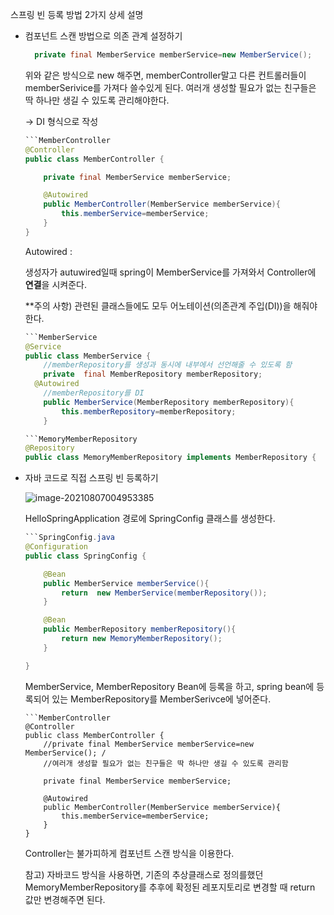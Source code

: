 스프링 빈 등록 방법 2가지 상세 설명

- 컴포넌트 스캔 방법으로 의존 관계 설정하기

  ```java
    private final MemberService memberService=new MemberService(); 
  ```

  위와 같은 방식으로 new 해주면, memberController말고 다른 컨트롤러들이 memberSerivice를 가져다 쓸수있게 된다.
   여러개 생성할 필요가 없는 친구들은 딱 하나만 생길 수 있도록 관리해야한다. 

  -> DI 형식으로 작성

  ~~~java
  ```MemberController
  @Controller
  public class MemberController {
  
      private final MemberService memberService;
  
      @Autowired 
      public MemberController(MemberService memberService){
          this.memberService=memberService;
      }
  }
  ~~~

  Autowired : 

  생성자가 autuwired일때 spring이 MemberService를 가져와서 Controller에 **연결**을 시켜준다.

  **주의 사항) 관련된 클래스들에도 모두 어노테이션(의존관계 주입(DI))을 해줘야한다.

  ~~~java
  ```MemberService
  @Service
  public class MemberService {
      //memberRepository를 생성과 동시에 내부에서 선언해줄 수 있도록 함
      private  final MemberRepository memberRepository;
  	@Autowired
      //memberRepository를 DI
      public MemberService(MemberRepository memberRepository){
          this.memberRepository=memberRepository;
      }
  ~~~

  ~~~java
  ```MemoryMemberRepository
  @Repository
  public class MemoryMemberRepository implements MemberRepository {
  ~~~

  

- 자바 코드로 직접 스프링 빈 등록하기

  

  ![image-20210807004953385](C:\Users\이솔\AppData\Roaming\Typora\typora-user-images\image-20210807004953385.png)

  HelloSpringApplication 경로에 SpringConfig 클래스를 생성한다.

  

  ~~~java
  ```SpringConfig.java
  @Configuration
  public class SpringConfig {
  
      @Bean
      public MemberService memberService(){
          return  new MemberService(memberRepository());
      }
  
      @Bean
      public MemberRepository memberRepository(){
          return new MemoryMemberRepository();
      }
  
  }
  
  ~~~

  MemberService, MemberRepository Bean에 등록을 하고,
  spring bean에 등록되어 있는 MemberRepository를 MemberSerivce에 넣어준다.

  ```
  ```MemberController
  @Controller
  public class MemberController {
      //private final MemberService memberService=new MemberService(); /
      //여러개 생성할 필요가 없는 친구들은 딱 하나만 생길 수 있도록 관리함
  
      private final MemberService memberService;
  
      @Autowired
      public MemberController(MemberService memberService){
          this.memberService=memberService;
      }
  }
  ```

  Controller는 불가피하게 컴포넌트 스캔 방식을 이용한다.

  참고) 자바코드 방식을 사용하면, 기존의  추상클래스로 정의를했던 MemoryMemberRepository를 추후에 확정된 레포지토리로 변경할  때 return 값만 변경해주면 된다.
